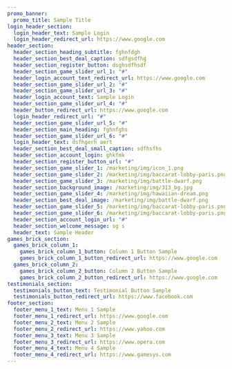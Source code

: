 ```yaml
---
promo_banner:
  promo_title: Sample Title
login_header_section:
  login_header_text: Sample Login
  login_header_redirect_url: https://www.google.com
header_section:
  header_section_heading_subtitle: fghnfdgh
  header_section_best_deal_caption: sdfgsdfhg
  header_section_register_button: dsghsdfhsdf
  header_section_game_slider_url_1: "#"
  header_login_account_text_redirect_url: https://www.google.com
  header_section_game_slider_url_2: "#"
  header_section_game_slider_url_3: "#"
  header_login_account_text: Sample Login
  header_section_game_slider_url_4: "#"
  header_button_redirect_url: https://www.google.com
  login_header_redirect_url: "#"
  header_section_game_slider_url_5: "#"
  header_section_main_heading: fghnfghs
  header_section_game_slider_url_6: "#"
  login_header_text: dsfhgerh aert
  header_section_best_deal_small_caption: sdfhsfhs
  header_section_account_login: ghkfmk
  header_section_register_button_url: "#"
  header_section_game_slider_1: /marketing/img/icon_1.png
  header_section_game_slider_2: /marketing/img/baccarat-lobby-paris.png
  header_section_game_slider_3: /marketing/img/battle-dwarf.png
  header_section_background_image: /marketing/img/313_bg.jpg
  header_section_game_slider_4: /marketing/img/hawaiian-dream.png
  header_section_best_deal_image: /marketing/img/battle-dwarf.png
  header_section_game_slider_5: /marketing/img/baccarat-lobby-paris.png
  header_section_game_slider_6: /marketing/img/baccarat-lobby-paris.png
  header_section_account_login_url: "#"
  header_section_welcome_message: sg s
  header_text: Sample Header
games_brick_section:
  games_brick_column_1:
    games_brick_column_1_button: Column 1 Button Sample
    games_brick_column_1_button_redirect_url: https://www.google.com
  games_brick_column_2:
    games_brick_column_2_button: Column 2 Button Sample
    games_brick_column_2_button_redirect_url: https://www.google.com
testimonials_section:
  testimonials_button_text: Testimonial Button Sample
  testimonials_button_redirect_url: https://www.facebook.com
footer_section:
  footer_menu_1_text: Menu 1 Sample
  footer_menu_1_redirect_url: https://www.google.com
  footer_menu_2_text: Menu 2 Sample
  footer_menu_2_redirect_url: https://www.yahoo.com
  footer_menu_3_text: Menu 3 Sample
  footer_menu_3_redirect_url: https://www.opera.com
  footer_menu_4_text: Menu 4 Sample
  footer_menu_4_redirect_url: https://www.gamesys.com
---
```

